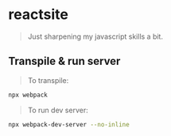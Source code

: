 # reactsite
> Just sharpening my javascript skills a bit.

## Transpile & run server
> To transpile:
```bash
npx webpack
```
> To run dev server:
```bash
npx webpack-dev-server --no-inline
```

